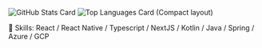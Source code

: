 ![GitHub Stats Card](https://github-readme-stats.vercel.app/api?username=a1603169)
![Top Languages Card (Compact layout)](https://github-readme-stats.vercel.app/api/top-langs/?username=a1603169&layout=compact)

🌱 Skills: React / React Native / Typescript / NextJS / Kotlin / Java / Spring / Azure / GCP

<!---
a1603169/a1603169 is a ✨ special ✨ repository because its `README.md` (this file) appears on your GitHub profile.
You can click the Preview link to take a look at your changes.
--->
